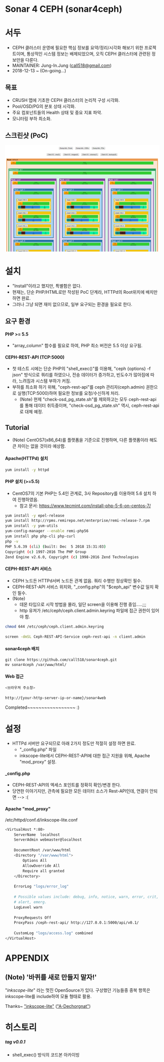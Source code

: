 Sonar 4 CEPH (sonar4ceph)
================================


서두
================================

* CEPH 클러스터 운영에 필요한 핵심 정보를 요약/정리/시각화 해보기 위한 프로젝트이며, 통상적인 시스템 정보는 배제되었으며, 오직 CEPH 클러스터에 관련된 정보만을 다룬다.
* MAINTAINER: Jung-In.Jung (call518@gmail.com)
* 2018-12-13 ~ (On-going...)

## 목표

* CRUSH 맵에 기초한 CEPH 클러스터의 논리적 구성 시각화.
* Pool/OSD/PG의 분포 상태 시각화.
* 주요 컴포넌트들의 Health 상태 및 중요 지표 파악.
* 모니터링 부하 최소화.

## 스크린샷 (PoC)

![ScreenShot](README/screenshot-sonar4ceph.png)

설치
================================

* "Install"이라고 했지만, 특별함은 없다.
* 현재는, 단순 PHP/HTML로만 작성된 PoC 단계라, HTTPd의 Root위치에 배치만 하면 완료.
* 그러나 그냥 되면 재미 없으므로, 일부 요구되는 환경을 필요로 한다.


## 요구 환경

#### PHP >= 5.5

* "array_column" 함수를 필요로 하여, PHP 최소 버전은 5.5 이상 요구됨.


#### CEPH-REST-API (TCP:5000)

* 첫 테스트 시에는 단순 PHP의 "shell_exec()"를 이용해, "ceph {options} -f json" 방식으로 쿼리를 하였으나, 전송 데이터가 증가하고, 빈도수가 많아짐에 따라, 느려짐과 시스템 부하가 커짐.
* 부하를 최소화 하기 위해, "ceph-rest-api"를 ceph 관리자(ceph.admin) 권한으로 실행(TCP:5000)하여 필요한 정보를 요청/수신하게 처리.
  * (Note) 현제 "check-osd_pg_state.sh"를 제외하고는 모두 ceph-rest-api를 통해 데이터 취득중이며, "check-osd_pg_state.sh" 역시, ceph-rest-api로 대체 예정.


## Tutorial

* (Note) CentOS7(x86_64)를 플랫폼을 기준으로 진행하며, 다른 플랫폼이라 해도 큰 차이는 없을 것이라 예상함.

#### Apache(HTTPd) 설치

```bash
yum install -y httpd
```

#### PHP 설치 (>=5.5)

* CentOS7의 기본 PHP는 5.4인 관계로, 3사 Repository를 이용하여 5.6 설치 하여 진행하였음.
  * 참고 문서: https://www.tecmint.com/install-php-5-6-on-centos-7/

```bash
yum install -y epel-release
yum install http://rpms.remirepo.net/enterprise/remi-release-7.rpm
yum install -y yum-utils
yum-config-manager --enable remi-php56
yum install php php-cli php-curl
php -v
PHP 5.6.39 (cli) (built: Dec  5 2018 15:31:03) 
Copyright (c) 1997-2016 The PHP Group
Zend Engine v2.6.0, Copyright (c) 1998-2016 Zend Technologies
```

#### CEPH-REST-API 서비스

* CEPH 노드든 HTTPd서버 노드든 관계 없음. 쿼리 수행만 정상확인 필수.
* CEPH-REST-API 서비스 위치와, "_config.php"의 "$ceph_api" 변수값 일치 확인 필수.
* (Note)
  * 데몬 타입으로 시작 방법을 몰라, 일단 screen을 이용해 진행 중임.....;;;
  * http 유져가 /etc/ceph/ceph.client.admin.keyring 파일에 접근 권한이 있어야 함.

```bash
chmod 644 /etc/ceph/ceph.client.admin.keyring

screen -dmSL Ceph-REST-API-Service ceph-rest-api -n client.admin
```

#### sonar4ceph 배치

```
git clone https://github.com/call518/sonar4ceph.git
mv sonar4ceph /var/www/html/
```

#### Web 접근

```bash
<브라우져 주소창>

http://{your-http-server-ip-or-name}/sonar4web
```


Completed~~~~~~~~~~~~~~~~~ :)


설정
================================

* HTTPd 서버만 요구되므로 아래 2가지 정도만 적절히 설정 하면 완료.
  * "_config.php" 파일
  * inkscope-lite에서 CEPH-REST-API에 대한 접근 지원을 위해, Apache "mod_proxy" 설정.

#### _config.php

* CEPH-REST-API의 엑세스 포인트를 정확히 확인/변경 한다.
* 당연한 이야기지만, 관측에 필요한 모든 데이터 소스가 Rest-API인데, 연결이 안되면 --> :(

#### Apache "mod_proxy"

/etc/httpd/conf.d/inkscope-lite.conf

```bash
<VirtualHost *:80>
    ServerName  localhost
    ServerAdmin webmaster@localhost

    DocumentRoot /var/www/html
    <Directory "/var/www/html">
        Options All
        AllowOverride All
        Require all granted
    </Directory>

    ErrorLog "logs/error_log"

    # Possible values include: debug, info, notice, warn, error, crit,
    # alert, emerg.
    LogLevel warn

    ProxyRequests Off
    ProxyPass /ceph-rest-api/ http://127.0.0.1:5000/api/v0.1/

    CustomLog "logs/access.log" combined
</VirtualHost>
```

APPENDIX
================================

## (Note) '바퀴를 새로 만들지 말자!'

"*inkscope-lite*" 라는 멋진 OpenSource가 있다. 구상했던 기능들중 중복 항목은 inkscope-lite를 include하여 모듈 형태로 활용.

Thanks~ ["inkscope-lite"](https://github.com/A-Dechorgnat/inkscope-lite) (["A-Dechorgnat"](https://github.com/A-Dechorgnat/inkscope-lite/commits?author=A-Dechorgnat))


히스토리
================================

##### tag v0.0.1

* shell_exec() 방식의 코드본 아카이빙
